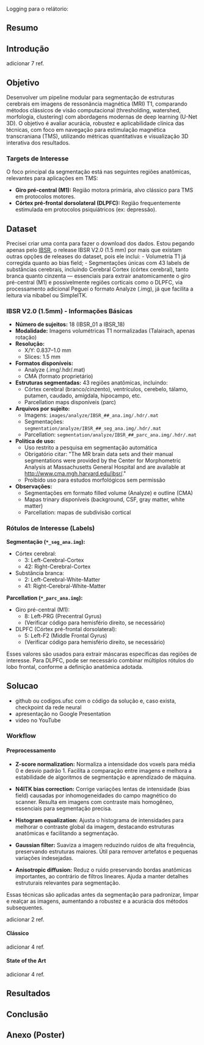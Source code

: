 Logging para o relátorio:
## Resumo

## Introdução
adicionar 7 ref.
## Objetivo
Desenvolver um pipeline modular para segmentação de estruturas cerebrais em imagens de ressonância magnética (MRI) T1, comparando métodos clássicos de visão computacional (thresholding, watershed, morfologia, clustering) com abordagens modernas de deep learning (U-Net 3D). O objetivo é avaliar acurácia, robustez e aplicabilidade clínica das técnicas, com foco em navegação para estimulação magnética transcraniana (TMS), utilizando métricas quantitativas e visualização 3D interativa dos resultados.

### Targets de Interesse
O foco principal da segmentação está nas seguintes regiões anatômicas, relevantes para aplicações em TMS:
- **Giro pré-central (M1):** Região motora primária, alvo clássico para TMS em protocolos motores.
- **Córtex pré-frontal dorsolateral (DLPFC):** Região frequentemente estimulada em protocolos psiquiátricos (ex: depressão).

## Dataset
Precisei criar uma conta para fazer o download dos dados. Estou pegando apenas pelo [IBSR](https://www.nitrc.org/frs/?group_id=48), o release  IBSR V2.0 (1.5 mm) por mais que existam outras opções de releases do dataset, pois ele inclui:
    - Volumetria T1 já corregida quanto ao bias field;
    - Segmentações únicas com 43 labels de substâncias cerebrais, incluindo Cerebral Cortex (córtex cerebral), tanto branca quanto cinzenta — essenciais para extrair anatomicamente o giro pré-central (M1) e possivelmente regiões corticais como o DLPFC, via processamento adicional
Peguei o formato Analyze (.img), já que facilita a leitura via nibabel ou SimpleITK.

### IBSR V2.0 (1.5mm) - Informações Básicas
- **Número de sujeitos:** 18 (IBSR_01 a IBSR_18)
- **Modalidade:** Imagens volumétricas T1 normalizadas (Talairach, apenas rotação)
- **Resolução:**
    - X/Y: 0.837–1.0 mm
    - Slices: 1.5 mm
- **Formatos disponíveis:**
    - Analyze (.img/.hdr/.mat)
    - CMA (formato proprietário)
- **Estruturas segmentadas:** 43 regiões anatômicas, incluindo:
    - Córtex cerebral (branco/cinzento), ventrículos, cerebelo, tálamo, putamen, caudado, amígdala, hipocampo, etc.
    - Parcellation maps disponíveis (parc)
- **Arquivos por sujeito:**
    - Imagens: `images/analyze/IBSR_##_ana.img/.hdr/.mat`
    - Segmentações: `segmentation/analyze/IBSR_##_seg_ana.img/.hdr/.mat`
    - Parcellation: `segmentation/analyze/IBSR_##_parc_ana.img/.hdr/.mat`
- **Política de uso:**
    - Uso restrito a pesquisa em segmentação automática
    - Obrigatório citar: "The MR brain data sets and their manual segmentations were provided by the Center for Morphometric Analysis at Massachusetts General Hospital and are available at http://www.cma.mgh.harvard.edu/ibsr/."
    - Proibido uso para estudos morfológicos sem permissão
- **Observações:**
    - Segmentações em formato filled volume (Analyze) e outline (CMA)
    - Mapas trinary disponíveis (background, CSF, gray matter, white matter)
    - Parcellation: mapas de subdivisão cortical

### Rótulos de Interesse (Labels)

**Segmentação (`*_seg_ana.img`):**
- Córtex cerebral:
    - 3: Left-Cerebral-Cortex
    - 42: Right-Cerebral-Cortex
- Substância branca:
    - 2: Left-Cerebral-White-Matter
    - 41: Right-Cerebral-White-Matter

**Parcellation (`*_parc_ana.img`):**
- Giro pré-central (M1):
    - 8: Left-PRG (Precentral Gyrus)
    - (Verificar código para hemisfério direito, se necessário)
- DLPFC (Córtex pré-frontal dorsolateral):
    - 5: Left-F2 (Middle Frontal Gyrus)
    - (Verificar código para hemisfério direito, se necessário)

Esses valores são usados para extrair máscaras específicas das regiões de interesse. Para DLPFC, pode ser necessário combinar múltiplos rótulos do lobo frontal, conforme a definição anatômica adotada.

## Solucao
- github ou codigos.ufsc com o código da solução e, caso exista, checkpoint da rede neural
- apresentação no Google Presentation
- video no YouTube

### Workflow

#### Preprocessamento

- **Z-score normalization:** Normaliza a intensidade dos voxels para média 0 e desvio padrão 1. Facilita a comparação entre imagens e melhora a estabilidade de algoritmos de segmentação e aprendizado de máquina.

- **N4ITK bias correction:** Corrige variações lentas de intensidade (bias field) causadas por inhomogeneidades do campo magnético do scanner. Resulta em imagens com contraste mais homogêneo, essenciais para segmentação precisa.

- **Histogram equalization:** Ajusta o histograma de intensidades para melhorar o contraste global da imagem, destacando estruturas anatômicas e facilitando a segmentação.

- **Gaussian filter:** Suaviza a imagem reduzindo ruídos de alta frequência, preservando estruturas maiores. Útil para remover artefatos e pequenas variações indesejadas.

- **Anisotropic diffusion:** Reduz o ruído preservando bordas anatômicas importantes, ao contrário de filtros lineares. Ajuda a manter detalhes estruturais relevantes para segmentação.

Essas técnicas são aplicadas antes da segmentação para padronizar, limpar e realçar as imagens, aumentando a robustez e a acurácia dos métodos subsequentes.

adicionar 2 ref.

#### Clássico
adicionar 4 ref.

#### State of the Art
adicionar 4 ref.

## Resultados

## Conclusão

## Anexo (Poster)